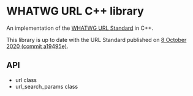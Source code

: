# WHATWG URL C++ library

An implementation of the [WHATWG URL Standard](https://url.spec.whatwg.org/) in C++.

This library is up to date with the URL Standard published on
[8 October 2020 (commit a19495e)](https://url.spec.whatwg.org/commit-snapshots/a19495e27ad95154543b46f751d1a1bf25553808/).

## API

- url class
- url_search_params class
